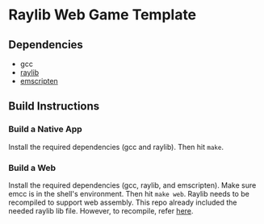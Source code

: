 # Raylib Web Game Template

## Dependencies 
- gcc
- [raylib](https://github.com/raysan5/raylib)
- [emscripten](https://emscripten.org/)

## Build Instructions

### Build a Native App

Install the required dependencies (gcc and raylib). Then hit `make`.

### Build a Web


Install the required dependencies (gcc, raylib, and emscripten). Make sure emcc is in the shell's environment. Then hit `make web`.
Raylib needs to be recompiled to support web assembly. This repo already included the needed raylib lib file. However, to recompile, refer [here](https://github.com/raysan5/raylib/wiki/Working-for-Web-(HTML5)).

